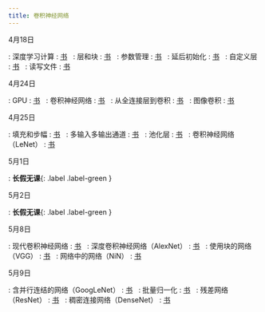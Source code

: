 ```yaml
---
title: 卷积神经网络
---
```


4月18日

: 深度学习计算
  : [<span class="iconfont icon-xiaoshuo-copy"></span> 书](https://zh-v2.d2l.ai/chapter_deep-learning-computation/index.html) &nbsp;
: 层和块
  : [<span class="iconfont icon-xiaoshuo-copy"></span> 书](https://zh-v2.d2l.ai/chapter_deep-learning-computation/model-construction.html) &nbsp;
: 参数管理
  : [<span class="iconfont icon-xiaoshuo-copy"></span> 书](https://zh-v2.d2l.ai/chapter_deep-learning-computation/parameters.html) &nbsp;
: 延后初始化
  : [<span class="iconfont icon-xiaoshuo-copy"></span> 书](https://zh-v2.d2l.ai/chapter_deep-learning-computation/deferred-init.html) &nbsp;
: 自定义层
  : [<span class="iconfont icon-xiaoshuo-copy"></span> 书](https://zh-v2.d2l.ai/chapter_deep-learning-computation/custom-layer.html) &nbsp;
: 读写文件
  : [<span class="iconfont icon-xiaoshuo-copy"></span> 书](https://zh-v2.d2l.ai/chapter_deep-learning-computation/read-write.html) &nbsp;

4月24日

: GPU
  : [<span class="iconfont icon-xiaoshuo-copy"></span> 书](https://zh-v2.d2l.ai/chapter_deep-learning-computation/use-gpu.html) &nbsp;
: 卷积神经网络
  : [<span class="iconfont icon-xiaoshuo-copy"></span> 书](https://zh-v2.d2l.ai/chapter_convolutional-neural-networks/index.html) &nbsp;
: 从全连接层到卷积
  : [<span class="iconfont icon-xiaoshuo-copy"></span> 书](https://zh-v2.d2l.ai/chapter_convolutional-neural-networks/why-conv.html) &nbsp;
: 图像卷积
  : [<span class="iconfont icon-xiaoshuo-copy"></span> 书](https://zh-v2.d2l.ai/chapter_convolutional-neural-networks/conv-layer.html) &nbsp;

4月25日

: 填充和步幅
  : [<span class="iconfont icon-xiaoshuo-copy"></span> 书](https://zh-v2.d2l.ai/chapter_convolutional-neural-networks/padding-and-strides.html) &nbsp;
: 多输入多输出通道
  : [<span class="iconfont icon-xiaoshuo-copy"></span> 书](https://zh-v2.d2l.ai/chapter_convolutional-neural-networks/channels.html) &nbsp;
: 池化层
  : [<span class="iconfont icon-xiaoshuo-copy"></span> 书](https://zh-v2.d2l.ai/chapter_convolutional-neural-networks/pooling.html) &nbsp;
: 卷积神经网络（LeNet）
  : [<span class="iconfont icon-xiaoshuo-copy"></span> 书](https://zh-v2.d2l.ai/chapter_convolutional-neural-networks/lenet.html) &nbsp;

5月1日

: **长假无课**{: .label .label-green }

5月2日

: **长假无课**{: .label .label-green }

5月8日

: 现代卷积神经网络
  : [<span class="iconfont icon-xiaoshuo-copy"></span> 书](https://zh-v2.d2l.ai/chapter_convolutional-modern/index.html) &nbsp;
: 深度卷积神经网络（AlexNet）
  : [<span class="iconfont icon-xiaoshuo-copy"></span> 书](https://zh-v2.d2l.ai/chapter_convolutional-modern/alexnet.html) &nbsp;
: 使用块的网络（VGG）
  : [<span class="iconfont icon-xiaoshuo-copy"></span> 书](https://zh-v2.d2l.ai/chapter_convolutional-modern/vgg.html) &nbsp;
: 网络中的网络（NiN）
  : [<span class="iconfont icon-xiaoshuo-copy"></span> 书](https://zh-v2.d2l.ai/chapter_convolutional-modern/nin.html) &nbsp;

5月9日

: 含并行连结的网络（GoogLeNet）
  : [<span class="iconfont icon-xiaoshuo-copy"></span> 书](https://zh-v2.d2l.ai/chapter_convolutional-modern/googlenet.html) &nbsp;
: 批量归一化
  : [<span class="iconfont icon-xiaoshuo-copy"></span> 书](https://zh-v2.d2l.ai/chapter_convolutional-modern/batch-norm.html) &nbsp;
: 残差网络（ResNet）
  : [<span class="iconfont icon-xiaoshuo-copy"></span> 书](https://zh-v2.d2l.ai/chapter_convolutional-modern/resnet.html) &nbsp;
: 稠密连接网络（DenseNet）
  : [<span class="iconfont icon-xiaoshuo-copy"></span> 书](https://zh-v2.d2l.ai/chapter_convolutional-modern/densenet.html) &nbsp;
